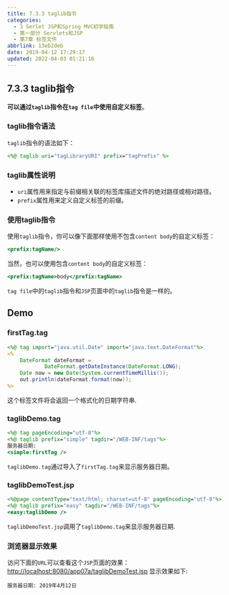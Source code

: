 ```yaml
---
title: 7.3.3 taglib指令
categories: 
  - 3 Serlet JSP和Spring MVC初学指南
  - 第一部分 Servlets和JSP
  - 第7章 标签文件
abbrlink: 13eb2deb
date: 2019-04-12 17:29:17
updated: 2022-04-03 01:21:16
---
```

## 7.3.3 taglib指令 ##
**可以通过`taglib`指令在`tag file`中使用自定义标签**。
### taglib指令语法 ###
`taglib`指令的语法如下：
```jsp
<%@ taglib uri="tagLibraryURI" prefix="tagPrefix" %>
```
### taglib属性说明 ###
- `uri`属性用来指定与前缀相关联的标签库描述文件的绝对路径或相对路径。
- `prefix`属性用来定义自定义标签的前缀。

### 使用taglib指令 ###
使用`taglib`指令，你可以像下面那样使用不包含`content body`的自定义标签：
```jsp
<prefix:tagName/>
```
当然，也可以使用包含`content body`的自定义标签：
```jsp
<prefix:tagName>body</prefix:tagName>
```
`tag file`中的`taglib`指令和`JSP`页面中的`taglib`指令是一样的。
## Demo ##
### firstTag.tag ###
```jsp
<%@ tag import="java.util.Date" import="java.text.DateFormat"%>
<%
    DateFormat dateFormat =
            DateFormat.getDateInstance(DateFormat.LONG);
    Date now = new Date(System.currentTimeMillis());
    out.println(dateFormat.format(now));
%>
```
这个标签文件将会返回一个格式化的日期字符串.
### taglibDemo.tag ###
```jsp
<%@ tag pageEncoding="utf-8"%>
<%@ taglib prefix="simple" tagdir="/WEB-INF/tags"%>
服务器日期:
<simple:firstTag />
```
`taglibDemo.tag`通过导入了`firstTag.tag`来显示服务器日期。
### taglibDemoTest.jsp ###
```jsp
<%@page contentType="text/html; charset=utf-8" pageEncoding="utf-8"%>
<%@ taglib prefix="easy" tagdir="/WEB-INF/tags"%>
<easy:taglibDemo />
```
`taglibDemoTest.jsp`调用了`taglibDemo.tag`来显示服务器日期.
### 浏览器显示效果 ###
访问下面的`URL`可以查看这个`JSP`页面的效果：
[http://localhost:8080/app07a/taglibDemoTest.jsp](http://localhost:8080/app07a/taglibDemoTest.jsp)
显示效果如下:
```
服务器日期: 2019年4月12日 
```
